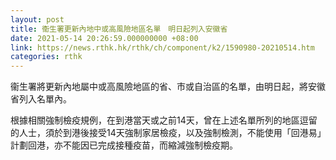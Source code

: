 ```yaml
---
layout: post
title: 衞生署更新內地中或高風險地區名單　明日起列入安徽省
date: 2021-05-14 20:26:59.000000000 +08:00
link: https://news.rthk.hk/rthk/ch/component/k2/1590980-20210514.htm
categories: rthk
---
```


衞生署將更新內地屬中或高風險地區的省、市或自治區的名單，由明日起，將安徽省列入名單內。

根據相關強制檢疫規例，在到港當天或之前14天，曾在上述名單所列的地區逗留的人士，須於到港後接受14天強制家居檢疫，以及強制檢測，不能使用「回港易」計劃回港，亦不能因已完成接種疫苗，而縮減強制檢疫期。
